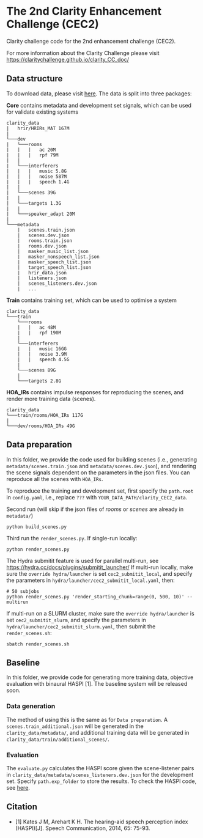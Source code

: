 # The 2nd Clarity Enhancement Challenge (CEC2)
Clarity challenge code for the 2nd enhancement challenge (CEC2).

For more information about the Clarity Challenge please visit https://claritychallenge.github.io/clarity_CC_doc/

## Data structure
To download data, please visit [here](link). The data is split into three packages:

**Core** contains metadata and development set signals, which can be used for validate existing systems
```
clarity_data
|   hrir/HRIRs_MAT 167M
|
└───dev
|   └───rooms
|   |   |   ac 20M
|   |   |   rpf 79M
|   |
|   └───interferers
|   |   |   music 5.8G
|   |   |   noise 587M
|   |   |   speech 1.4G
|   |
|   └───scenes 39G
|   |
|   └───targets 1.3G
|   |
|   └───speaker_adapt 20M
|   
└───metadata
    |   scenes.train.json
    |   scenes.dev.json
    |   rooms.train.json
    |   rooms.dev.json
    |   masker_music_list.json
    |   masker_nonspeech_list.json
    |   masker_speech_list.json
    |   target_speech_list.json
    |   hrir_data.json
    |   listeners.json
    |   scenes_listeners.dev.json
    |   ...

```
**Train** contains training set, which can be used to optimise a system
```
clarity_data
└───train
    └───rooms
    |   |   ac 48M
    |   |   rpf 190M
    |
    └───interferers
    |   |   music 16GG
    |   |   noise 3.9M
    |   |   speech 4.5G
    |
    └───scenes 89G
    |
    └───targets 2.8G

```
**HOA_IRs** contains impulse responses for reproducing the scenes, and render more training data (scenes).
```
clarity_data
└───train/rooms/HOA_IRs 117G
|
└───dev/rooms/HOA_IRs 49G
```


## Data preparation
In this folder, we provide the code used for building scenes (i.e., generating `metadata/scenes.train.json` and `metadata/scenes.dev.json`), and rendering the scene signals dependent on the parameters in the json files. You can reproduce all the scenes with `HOA_IRs`.

To reproduce the training and development set, first specify the `path.root` in `config.yaml`, i.e., replace `???` with `YOUR_DATA_PATH/clarity_CEC2_data`.

Second run (will skip if the json files of _rooms_ or _scenes_ are already in `metadata/`)
```
python build_scenes.py
```

Third run the `render_scenes.py`.
If single-run locally:
```
python render_scenes.py
```
The Hydra submitit feature is used for parallel multi-run, see https://hydra.cc/docs/plugins/submitit_launcher/
If multi-run locally, make sure the `override hydra/launcher` is set `cec2_submitit_local`, and specify the parameters in `hydra/launcher/cec2_submitit_local.yaml`, then:
```
# 50 subjobs
python render_scenes.py 'render_starting_chunk=range(0, 500, 10)' --multirun
```
If multi-run on a SLURM cluster, make sure the `override hydra/launcher` is set `cec2_submitit_slurm`, and specify the parameters in `hydra/launcher/cec2_submitit_slurm.yaml`, then submit the `render_scenes.sh`:
```
sbatch render_scenes.sh
```

## Baseline
In this folder, we provide code for generating more training data, objective evaluation with binaural HASPI [1]. The baseline system will be released soon.

### Data generation
The method of using this is the same as for `Data preparation`. A `scenes.train_additional.json` will be generated in the `clarity_data/metadata/`, and additional training data will be generated in `clarity_data/train/additional_scenes/`.

### Evaluation
The `evaluate.py` calculates the HASPI score given the scene-listener pairs in `clarity_data/metadata/scenes_listeners.dev.json` for the development set. Specify `path.exp_folder` to store the results. To check the HASPI code, see [here](../../clarity/evaluator/haspi).

## Citation
* [1] Kates J M, Arehart K H. The hearing-aid speech perception index (HASPI)[J]. Speech Communication, 2014, 65: 75-93.


